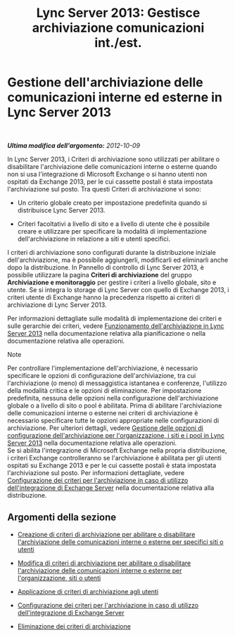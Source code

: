 ﻿---
title: "Lync Server 2013: Gestisce archiviazione comunicazioni int./est."
TOCTitle: "Lync Server 2013: Gestisce archiviazione comunicazioni int./est."
ms:assetid: 6c2cf941-3204-4f1a-a7e0-416c828056d9
ms:mtpsurl: https://technet.microsoft.com/it-it/library/JJ204977(v=OCS.15)
ms:contentKeyID: 49300890
ms.date: 08/24/2015
mtps_version: v=OCS.15
ms.translationtype: HT
---

# Gestione dell'archiviazione delle comunicazioni interne ed esterne in Lync Server 2013

 

_**Ultima modifica dell'argomento:** 2012-10-09_

In Lync Server 2013, i Criteri di archiviazione sono utilizzati per abilitare o disabilitare l'archiviazione delle comunicazioni interne o esterne quando non si usa l'integrazione di Microsoft Exchange o si hanno utenti non ospitati da Exchange 2013, per le cui cassette postali è stata impostata l'archiviazione sul posto. Tra questi Criteri di archiviazione vi sono:

  - Un criterio globale creato per impostazione predefinita quando si distribuisce Lync Server 2013.

  - Criteri facoltativi a livello di sito e a livello di utente che è possibile creare e utilizzare per specificare la modalità di implementazione dell'archiviazione in relazione a siti e utenti specifici.

I criteri di archiviazione sono configurati durante la distribuzione iniziale dell'archiviazione, ma è possibile aggiungerli, modificarli ed eliminarli anche dopo la distribuzione. In Pannello di controllo di Lync Server 2013, è possibile utilizzare la pagina **Criteri di archiviazione** del gruppo **Archiviazione e monitoraggio** per gestire i criteri a livello globale, sito e utente. Se si integra lo storage di Lync Server con quello di Exchange 2013, i criteri utente di Exchange hanno la precedenza rispetto ai criteri di archiviazione di Lync Server 2013.

Per informazioni dettagliate sulle modalità di implementazione dei criteri e sulle gerarchie dei criteri, vedere [Funzionamento dell'archiviazione in Lync Server 2013](lync-server-2013-how-archiving-works.md) nella documentazione relativa alla pianificazione o nella documentazione relativa alle operazioni.


> [!NOTE]
> Per controllare l'implementazione dell'archiviazione, è necessario specificare le opzioni di configurazione dell'archiviazione, tra cui l'archiviazione (o meno) di messaggistica istantanea e conferenze, l'utilizzo della modalità critica e le opzioni di eliminazione. Per impostazione predefinita, nessuna delle opzioni nella configurazione dell'archiviazione globale o a livello di sito o pool è abilitata. Prima di abilitare l'archiviazione delle comunicazioni interne o esterne nei criteri di archiviazione è necessario specificare tutte le opzioni appropriate nelle configurazioni di archiviazione. Per ulteriori dettagli, vedere <A href="lync-server-2013-managing-archiving-configuration-options-for-your-organization-sites-and-pools.md">Gestione delle opzioni di configurazione dell'archiviazione per l'organizzazione, i siti e i pool in Lync Server 2013</A> nella documentazione relativa alle operazioni.<BR>Se si abilita l'integrazione di Microsoft Exchange nella propria distribuzione, i criteri Exchange controlleranno se l'archiviazione è abilitata per gli utenti ospitati su Exchange 2013 e per le cui cassette postali è stata impostata l'archiviazione sul posto. Per informazioni dettagliate, vedere <A href="lync-server-2013-setting-up-policies-for-archiving-when-using-exchange-server-integration.md">Configurazione dei criteri per l'archiviazione in caso di utilizzo dell'integrazione di Exchange Server</A> nella documentazione relativa alla distribuzione.



## Argomenti della sezione

  - [Creazione di criteri di archiviazione per abilitare o disabilitare l'archiviazione delle comunicazioni interne o esterne per specifici siti o utenti](lync-server-2013-creating-an-archiving-policy-to-enable-or-disable-archiving-of-internal-or-external-communications-for-specific-sites-or-users.md)

  - [Modifica di criteri di archiviazione per abilitare o disabilitare l'archiviazione delle comunicazioni interne o esterne per l'organizzazione, siti o utenti](lync-server-2013-changing-an-archiving-policy-to-enable-or-disable-archiving-of-internal-or-external-communications-for-your-organization-sites-or-us.md)

  - [Applicazione di criteri di archiviazione agli utenti](lync-server-2013-applying-an-archiving-policy-to-users.md)

  - [Configurazione dei criteri per l'archiviazione in caso di utilizzo dell'integrazione di Exchange Server](lync-server-2013-setting-up-policies-for-archiving-when-using-exchange-server-integration.md)

  - [Eliminazione dei criteri di archiviazione](lync-server-2013-deleting-an-archiving-policy.md)

